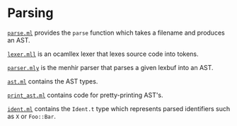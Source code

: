# Parsing

[`parse.ml`](parse.ml) provides the `parse` function which takes a filename and produces an AST.

[`lexer.mll`](lexer.mll) is an ocamllex lexer that lexes source code into tokens.

[`parser.mly`](parser.mly) is the menhir parser that parses a given lexbuf into an AST.

[`ast.ml`](ast.ml) contains the AST types.

[`print_ast.ml`](print_ast.ml) contains code for pretty-printing AST's.

[`ident.ml`](ident.ml) contains the `Ident.t` type which represents parsed identifiers such as `X` or `Foo::Bar`.
